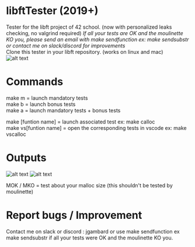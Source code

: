 # libftTester (2019+)

Tester for the libft project of 42 school. (now with personalized leaks checking, no valgrind required)
*If all your tests are OK and the moulinette KO you, please send an email with make sendfunction ex: make sendsubstr or contact me on slack/discord for improvements*  
Clone this tester in your libft repository. (works on linux and mac)  
![alt text](https://i.imgur.com/EWmbpxx.png)


# Commands
make m = launch mandatory tests  
make b = launch bonus tests  
make a = launch mandatory tests + bonus tests 

make [funtion name] = launch associated test ex: make calloc  
make vs[funtion name] = open the corresponding tests in vscode ex: make vscalloc  


# Outputs

![alt text](https://i.imgur.com/en8rJpS.png)
![alt text](https://i.imgur.com/ZvzhIoZ.png)

MOK / MKO = test about your malloc size (this shouldn't be tested by moulinette)  

# Report bugs / Improvement
Contact me on slack or discord : jgambard or use make sendfunction ex make sendsubstr if all your tests were OK and the moulinette KO you.  
